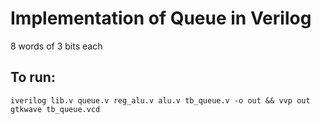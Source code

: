 # Implementation of Queue in Verilog

8 words of 3 bits  each

## To run:
```
iverilog lib.v queue.v reg_alu.v alu.v tb_queue.v -o out && vvp out
gtkwave tb_queue.vcd
```
